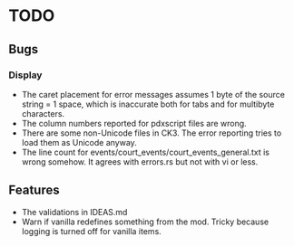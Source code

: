 # TODO

## Bugs

### Display

* The caret placement for error messages assumes 1 byte of the source string = 1 space, which is inaccurate both for tabs and for multibyte characters.
* The column numbers reported for pdxscript files are wrong.
* There are some non-Unicode files in CK3. The error reporting tries to load them as Unicode anyway.
* The line count for events/court_events/court_events_general.txt is wrong somehow. It agrees with errors.rs but not with vi or less.

## Features

* The validations in IDEAS.md
* Warn if vanilla redefines something from the mod. Tricky because logging is turned off for vanilla items.
